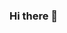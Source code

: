 ### Hi there 👋

<!--
**Abhinav-26/Abhinav-26** is a ✨ _special_ ✨ repository because its `README.md` (this file) appears on your GitHub profile.

Here are some ideas to get you started:

- 🔭 I’m currently working on building Profile
- 🌱 I’m currently learning different technologies 👨🏻‍💻
- 👯 I’m looking to collaborate on open-source Projects in ML/DL, DevOps, Flutter ...
- 🤔 I’m looking for Freelancing Projects 💸💰
- 💬 Ask me about anything you wish for after looking my <a href="https://www.linkedin.com/in/abhinavdubey26/">profile</a> 😌
- 📫 How to reach me: <a href="https://www.linkedin.com/in/abhinavdubey26/">LinkedIn 😍</a>
- 😄 Pronouns: alex_abhi43 😅
- ⚡ Fun fact: I am addicted to technology 🤩😍
-->
